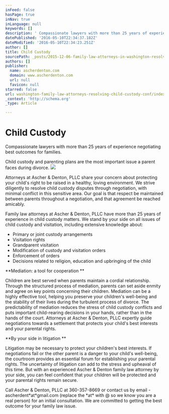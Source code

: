 ```yaml
---
inFeed: false
hasPage: true
inNav: true
inLanguage: null
keywords: []
description: ' Compassionate lawyers with more than 25 years of experience negotiating best outcomes for families. '
datePublished: '2016-05-10T22:34:37.182Z'
dateModified: '2016-05-10T22:34:23.251Z'
author: []
title: Child Custody
sourcePath: _posts/2015-12-06-family-law-attorneys-in-washington-resolve-child-custody-con.md
authors: []
publisher:
  name: ascherdenton.com
  domain: www.ascherdenton.com
  url: null
  favicon: null
starred: false
url: washington-family-law-attorneys-resolving-child-custody-conf/index.html
_context: 'http://schema.org'
_type: Article

---
```

# **Child Custody**

Compassionate lawyers with more than 25 years of experience negotiating best outcomes for families. 

Child custody and parenting plans are the most important issue a parent faces during divorce. ![](https://the-grid-user-content.s3-us-west-2.amazonaws.com/906d05e2-8a18-448c-8233-8eb135839ba9.jpg)

Attorneys at Ascher & Denton, PLLC share your concern about protecting your child's right to be raised in a healthy, loving environment. We strive diligently to resolve child custody disputes through negotiation, with minimal conflict in this sensitive area. Our goal is that respect be maintained between parents throughout a negotiation, and that agreement be reached amicably. 

Family law attorneys at Ascher & Denton, PLLC have more than 25 years of experience in child custody matters. We stand by your side on all issues of child custody and visitation, including extensive knowledge about: 

* Primary or joint custody arrangements 
* Visitation rights 
* Grandparent visitation 
* Modification of custody and visitation orders 
* Enforcement of orders 
* Decisions related to religion, education and upbringing of the child

**Mediation: a tool for cooperation **

Children are best served when parents maintain a cordial relationship. Through the structured process of mediation, parents can set aside enmity and agree on key points concerning their children. Mediation can be a highly effective tool, helping you preserve your children's well-being and the stability of their lives during the turbulent process of divorce. The predictability of mediation reduces the stress of child custody conflicts and puts important child-rearing decisions in your hands, rather than in the hands of the court. Attorneys at Ascher & Denton, PLLC expertly guide negotiations towards a settlement that protects your child's best interests and your parental rights. 

**By your side in litigation **

Litigation may be necessary to protect your children's best interests. If negotiations fail or the other parent is a danger to your child's well-being, the courtroom provides an essential forum for establishing your parental rights. The uncertainty of litigation can add to the stress and upheaval of this time. But with an experienced Ascher & Denton family law attorney by your side, you can feel confident that your children will be protected and your parental rights remain secure. 

Call Ascher & Denton, PLLC at 360-357-8669 or contact us by email -ascherdent\*at\*gmail.com (replace the \*at\* with @ so we know you are a real person) for an initial consultation. We are committed to getting the best outcome for your family law issue.